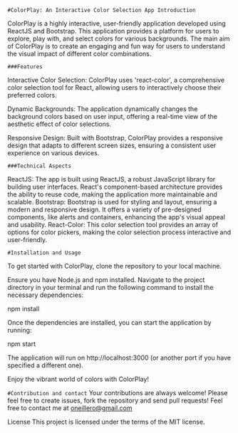 `#ColorPlay: An Interactive Color Selection App Introduction`

ColorPlay is a highly interactive, user-friendly application developed using ReactJS and Bootstrap. This application provides a platform for users to explore, play with, and select colors for various backgrounds. The main aim of ColorPlay is to create an engaging and fun way for users to understand the visual impact of different color combinations.

`###Features`

Interactive Color Selection: ColorPlay uses 'react-color', a comprehensive color selection tool for React, allowing users to interactively choose their preferred colors.

Dynamic Backgrounds: The application dynamically changes the background colors based on user input, offering a real-time view of the aesthetic effect of color selections.

Responsive Design: Built with Bootstrap, ColorPlay provides a responsive design that adapts to different screen sizes, ensuring a consistent user experience on various devices.

`###Technical Aspects`

ReactJS: The app is built using ReactJS, a robust JavaScript library for building user interfaces. React's component-based architecture provides the ability to reuse code, making the application more maintainable and scalable.
Bootstrap: Bootstrap is used for styling and layout, ensuring a modern and responsive design. It offers a variety of pre-designed components, like alerts and containers, enhancing the app's visual appeal and usability.
React-Color: This color selection tool provides an array of options for color pickers, making the color selection process interactive and user-friendly.

`#Installation and Usage`

To get started with ColorPlay, clone the repository to your local machine.

Ensure you have Node.js and npm installed. Navigate to the project directory in your terminal and run the following command to install the necessary dependencies:

npm install

Once the dependencies are installed, you can start the application by running:

npm start

The application will run on http://localhost:3000 (or another port if you have specified a different one).

Enjoy the vibrant world of colors with ColorPlay!

`#Contribution and contact`
Your contributions are always welcome! Please feel free to create issues, fork the repository and send pull requests! Feel free to contact me at oneillero@gmail.com

License
This project is licensed under the terms of the MIT license.
